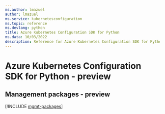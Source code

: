 ```yaml
---
ms.author: lmazuel
author: lmazuel
ms.service: kubernetesconfiguration
ms.topic: reference
ms.devlang: python
title: Azure Kubernetes Configuration SDK for Python
ms.data: 10/03/2022
description: Reference for Azure Kubernetes Configuration SDK for Python
---
```

# Azure Kubernetes Configuration SDK for Python - preview

## Management packages - preview
[!INCLUDE [mgmt-packages](kubernetes-configuration-mgmt-index.md)]
